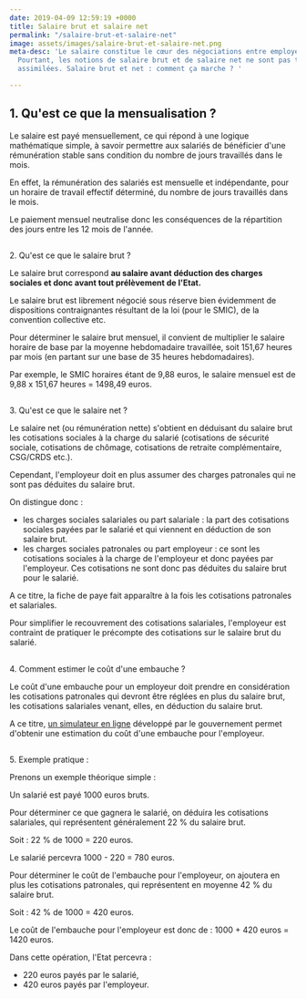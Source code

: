 ```yaml
---
date: 2019-04-09 12:59:19 +0000
title: Salaire brut et salaire net
permalink: "/salaire-brut-et-salaire-net"
image: assets/images/salaire-brut-et-salaire-net.png
meta-desc: 'Le salaire constitue le cœur des négociations entre employeur et salarié.
  Pourtant, les notions de salaire brut et de salaire net ne sont pas toujours bien
  assimilées. Salaire brut et net : comment ça marche ? '

---
```

## 1. Qu'est ce que la mensualisation ? 

  
Le salaire est payé mensuellement, ce qui répond à une logique mathématique simple, à savoir permettre aux salariés de bénéficier d'une rémunération stable sans condition du nombre de jours travaillés dans le mois.   
  
En effet, la rémunération des salariés est mensuelle et indépendante, pour un horaire de travail effectif déterminé, du nombre de jours travaillés dans le mois.   
  
Le paiement mensuel neutralise donc les conséquences de la répartition des jours entre les 12 mois de l'année. 

##   
  
2\. Qu'est ce que le salaire brut ?

  
Le salaire brut correspond **au salaire avant déduction des charges sociales et donc avant tout prélèvement de l'Etat.**   
  
Le salaire brut est librement négocié sous réserve bien évidemment de dispositions contraignantes résultant de la loi (pour le SMIC), de la convention collective etc.   
  
Pour déterminer le salaire brut mensuel, il convient de multiplier le salaire horaire de base par la moyenne hebdomadaire travaillée, soit 151,67 heures par mois (en partant sur une base de 35 heures hebdomadaires).   
  
Par exemple, le SMIC horaires étant de 9,88 euros, le salaire mensuel est de 9,88 x 151,67 heures = 1498,49 euros. 

##   
3\. Qu'est ce que le salaire net ? 

  
Le salaire net (ou rémunération nette) s'obtient en déduisant du salaire brut les cotisations sociales à la charge du salarié (cotisations de sécurité sociale, cotisations de chômage, cotisations de retraite complémentaire, CSG/CRDS etc.).   
  
Cependant, l'employeur doit en plus assumer des charges patronales qui ne sont pas déduites du salaire brut.   
  
On distingue donc : 

* les charges sociales salariales ou part salariale : la part des cotisations sociales payées par le salarié et qui viennent en déduction de son salaire brut.
* les charges sociales patronales ou part employeur : ce sont les cotisations sociales à la charge de l'employeur et donc payées par l'employeur. Ces cotisations ne sont donc pas déduites du salaire brut pour le salarié.

  
A ce titre, la fiche de paye fait apparaître à la fois les cotisations patronales et salariales.   
  
Pour simplifier le recouvrement des cotisations salariales, l'employeur est contraint de pratiquer le précompte des cotisations sur le salaire brut du salarié. 

##   
  
4\. Comment estimer le coût d'une embauche ? 

  
Le coût d'une embauche pour un employeur doit prendre en considération les cotisations patronales qui devront être réglées en plus du salaire brut, les cotisations salariales venant, elles, en déduction du salaire brut.   
  
A ce titre, [un simulateur en ligne](https://embauche.beta.gouv.fr/) développé par le gouvernement permet d'obtenir une estimation du coût d'une embauche pour l'employeur. 

##   
5\. Exemple pratique :

  
Prenons un exemple théorique simple :   
  
Un salarié est payé 1000 euros bruts.   
  
Pour déterminer ce que gagnera le salarié, on déduira les cotisations salariales, qui représentent généralement 22 % du salaire brut.   
  
Soit : 22 % de 1000 = 220 euros.   
  
Le salarié percevra 1000 - 220 = 780 euros.   
  
Pour déterminer le coût de l'embauche pour l'employeur, on ajoutera en plus les cotisations patronales, qui représentent en moyenne 42 % du salaire brut.   
  
Soit : 42 % de 1000 = 420 euros.   
  
Le coût de l'embauche pour l'employeur est donc de : 1000 + 420 euros = 1420 euros.   
  
Dans cette opération, l'Etat percevra : 

* 220 euros payés par le salarié,
* 420 euros payés par l'employeur.